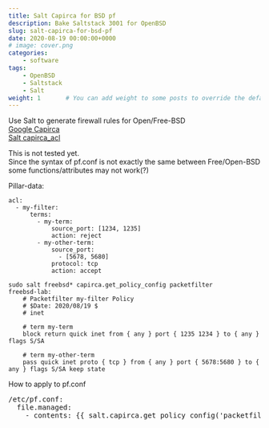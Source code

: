 ```yaml
---
title: Salt Capirca for BSD pf
description: Bake Saltstack 3001 for OpenBSD
slug: salt-capirca-for-bsd-pf
date: 2020-08-19 00:00:00+0000
# image: cover.png
categories:
    - software
tags:
    - OpenBSD
    - Saltstack
    - Salt
weight: 1       # You can add weight to some posts to override the default sorting (date descending)
---
```

<!-- wp:paragraph -->
<p>Use Salt to generate firewall rules for Open/Free-BSD<br><a href="https://github.com/google/capirca">Google Capirca</a><br><a href="https://docs.saltstack.com/en/latest/ref/modules/all/salt.modules.capirca_acl.html">Salt capirca_acl</a></p>
<!-- /wp:paragraph -->

<!-- wp:paragraph -->
<p>This is not tested yet.<br>Since the syntax of pf.conf is not exactly the same between Free/Open-BSD some functions/attributes may not work(?)</p>
<!-- /wp:paragraph -->

<!-- wp:paragraph -->
<p>Pillar-data:</p>
<!-- /wp:paragraph -->

<!-- wp:code -->
<pre class="wp-block-code"><code>acl:
  - my-filter:
      terms:
        - my-term:
            source_port: &#91;1234, 1235]
            action: reject
        - my-other-term:
            source_port:
              - &#91;5678, 5680]
            protocol: tcp
            action: accept</code></pre>
<!-- /wp:code -->

<!-- wp:code -->
<pre class="wp-block-code"><code>sudo salt freebsd* capirca.get_policy_config packetfilter
freebsd-lab:
    # Packetfilter my-filter Policy
    # $Date: 2020/08/19 $
    # inet

    # term my-term
    block return quick inet from { any } port { 1235 1234 } to { any } flags S/SA

    # term my-other-term
    pass quick inet proto { tcp } from { any } port { 5678:5680 } to { any } flags S/SA keep state</code></pre>
<!-- /wp:code -->

<!-- wp:paragraph -->
<p>How to apply to pf.conf</p>
<!-- /wp:paragraph -->

<!-- wp:preformatted -->
<pre class="wp-block-preformatted">/etc/pf.conf:
  file.managed:
    - contents: {{ salt.capirca.get_policy_config('packetfilter') }} </pre>
<!-- /wp:preformatted -->